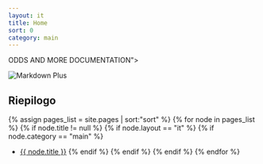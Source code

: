```yaml
---
layout: it
title: Home
sort: 0
category: main
---
```

<p class="<font size="5">ODDS AND MORE DOCUMENTATION</font>">
   
</p>


![Markdown Plus]({{site.baseurl}}/oam-docs/docs/public/logo.png)








## Riepilogo

{% assign pages_list = site.pages | sort:"sort" %}
    {% for node in pages_list %}
    {% if node.title != null %}
    {% if node.layout == "it" %}
    {% if node.category == "main" %}
  * <a class="link-detail"
      href="{{site.baseurl}}{{ node.url }}">{{ node.title }}</a>
    {% endif %}
    {% endif %}
    {% endif %}
    {% endfor %}

